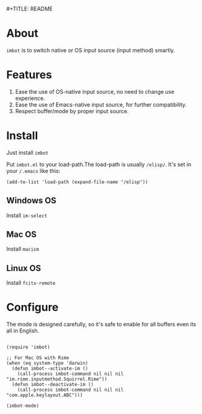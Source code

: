 #+TITLE: README

# About
 `imbot` is to switch native or OS input source (input method) smartly.

# Features
1. Ease the use of OS-native input source, no need to change use experience.
2. Ease the use of Emacs-native input source, for further compatibility.
3. Respect buffer/mode by proper input source.

# Install

Just install `imbot`

Put `imbot.el` to your load-path.The load-path is usually `/elisp/`.
It's set in your `/.emacs` like this:
```
(add-to-list 'load-path (expand-file-name "/elisp"))

```

## Windows OS
Install `im-select`

## Mac OS
Install `macism`

## Linux OS
Install `fcitx-remote`

# Configure
The mode is designed carefully, so it's safe to enable for all buffers even
its all in English.


``` emacs-lisp

(require 'imbot)

;; For Mac OS with Rime
(when (eq system-type 'darwin)
  (defun imbot--activate-im ()
    (call-process imbot-command nil nil nil "im.rime.inputmethod.Squirrel.Rime"))
  (defun imbot--deactivate-im ()
    (call-process imbot-command nil nil nil "com.apple.keylayout.ABC")))

(imbot-mode)

```
